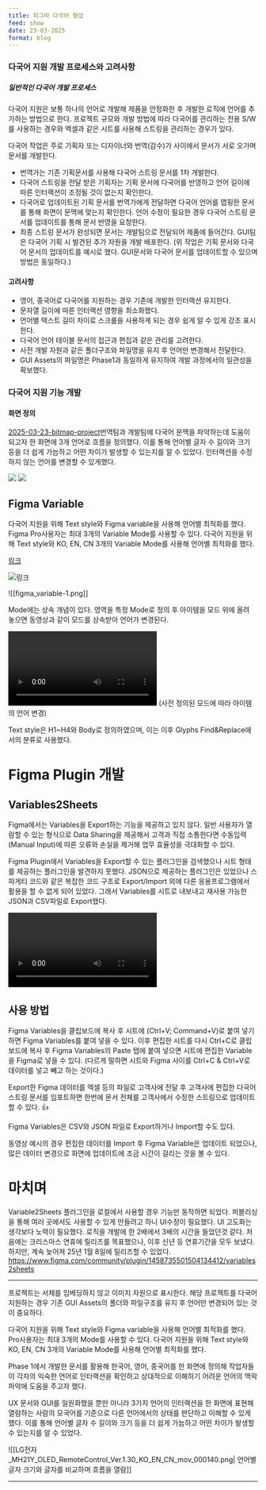 ```yaml
---
title: 피그마 다국어 협업
feed: show
date: 23-03-2025
format: blog
---
```


### 다국어 지원 개발 프로세스와 고려사항
##### 일반적인 다국어 개발 프로세스
다국어 지원은 보통 하나의 언어로 개발해 제품을 안정화한 후 개발한 로직에 언어를 추가하는 방법으로 한다. 프로젝트 규모와 개발 방법에 따라 다국어를 관리하는 전용 S/W를 사용하는 경우와 엑셀과 같은 시트를 사용해 스트링을 관리하는 경우가 있다. 

다국어 작업은 주로 기획자 또는 디자이너와 번역(감수)가 사이에서 문서가 서로 오가며 문서를 개발한다.
- 번역가는 기존 기획문서를 사용해 다국어 스트링 문서를 1차 개발한다.
- 다국어 스트링을 전달 받은 기획자는 기획 문서에 다국어를 반영하고 언어 길이에 따른 인터랙션이 조정될 것이 없는지 확인한다.
- 다국어로 업데이트된 기획 문서를 번역가에게 전달하면 다국어 언어를 맵핑한 문서를 통해 화면이 문맥에 맞는지 확인한다. 언어 수정이 필요한 경우 다국어 스트링 문서를 업데이트를 통해 문서 반영을 요청한다. 
- 최종 스트링 문서가 완성되면 문서는 개발팀으로 전달되어 제품에 들어간다. GUI팀은 다국어 기획 시 발견된 추가 자원을 개발 배포한다.
  (위 작업은 기획 문서와 다국어 문서의 업데이트를 예시로 했다. GUI문서와 다국어 문서를 업데이트할 수 있으며 방법은 동일하다.)

#### 고려사항
- 영어, 중국어로 다국어를 지원하는 경우 기존에 개발한 인터랙션 유지한다.
- 문자열 길이에 따른 인터랙션 영향을 최소화했다.
- 언어별 텍스트 길이 차이로 스크롤을 사용하게 되는 경우 쉽게 알 수 있게 강조 표시한다. 
- 다국어 언어 테이블 문서의 접근과 편집과 같은 관리를 고려한다.
- 사전 개발 자원과 같은 폴더구조와 파일명을 유지 후 언어만 변경해서 전달한다.
- GUI Assets의 파일명은 Phase1과 동일하게 유지하여 개발 과정에서의 일관성을 확보했다.

### 다국어 지원 기능 개발
#### 화면 정의

[2025-03-23-bitmap-project](_posts/2025-03-23-bitmap-project.md)번역팀과 개발팀에 다국어 문맥을 파악하는데 도움이 되고자 한 화면에 3개 언어로 흐름을 정의했다. 이를 통해 언어별 글자 수 길이와 크기 등을 더 쉽게 가늠하고 어떤 차이가 발생할 수 있는지를 알 수 있었다. 인터랙션을 수정하지 않는 언어를 변경할 수 있게했다. 

![](/assets/img/Screen_Flow_1-1.png)
![](/assets/img/Screen_Flow_2-2.png)



## Figma Variable

다국어 지원을 위해 Text style와 Figma variable을 사용해 언어별 최적화를 했다. Figma Pro사용자는 최대 3개의 Variable Mode를 사용할 수 있다. 다국어 지원을 위해 Text style와 KO, EN, CN 3개의 Variable Mode를 사용해 언어별 최적화를 했다.

[링크](https://help.figma.com/hc/en-us/articles/15145852043927-Create-and-manage-variables)

![링크](/assets/img/Help_Center_000002.png)

![[figma_variable-1.png]]

Mode에는 상속 개념이 있다. 영역을 특정 Mode로 정의 후 아이템을 모드 위에 올려 놓으면 동영상과 같이 모드를 상속받아 언어가 변경된다.

![](/assets/img/LG전자_MH21Y_OLED_RemoteControl_Ver.1.30_KO_EN_CN_000119%201.mp4)
(사전 정의된 모드에 따라 아이템의 언어 변경)

Text style은 H1~H4와 Body로 정의하였으며, 이는 이후 Glyphs Find&Replace에서의 분류로 사용했다.

# Figma Plugin 개발
## Variables2Sheets

Figma에서는 Variables을 Export하는 기능을 제공하고 있지 않다. 일반 사용자가 열람할 수 있는 형식으로 Data Sharing을 제공해서 고객과 직접 소통한다면 수동입력(Manual Input)에 따른 오류와 손실을 제거해 업무 효율성을 극대화할 수 있다. 

Figma Plugin에서 Variables을 Export할 수 있는 플러그인을 검색했으나 시트 형태를 제공하는 플러그인을 발견하지 못했다. JSON으로 제공하는 플러그인은 있었으나 스파게티 코드와 같은 복잡한 코드 구조로 Export/Import 외에 다른 응용프로그램에서 활용을 할 수 없게 되어 있었다. 그래서 Variables를 시트로 내보내고 재사용 가능한 JSON과 CSV파일로 Export했다.

![](/assets/img/LG전자_MH21Y_OLED_RemoteControl_Ver.1.30_KO_EN_CN_mov_000136-converted.mp4)

## 사용 방법

Figma Variables을 클립보드에 복사 후 시트에 (Ctrl+V; Command+V)로 붙여 넣기하면 Figma Variables를 붙여 넣을 수 있다. 이후 편집한 시트를 다시 Ctrl+C로 클립 보드에 복사 후 Figma Variables의 Paste 탭에 붙여 넣으면 시트에 편집한 Variable을 Figma로 넣을 수 있다.
(다르게 말하면 시트와 Figma 사이를 Ctrl+C & Ctrl+V로 데이터를 넣고 빼고 하는 것이다.)

Export한 Figma 데이터를 엑셀 등의 파일로 고객사에 전달 후 고객사에 편집한 다국어 스트링 문서를 임포트하면 한번에 문서 전체를 고객사에서 수정한 스트링으로 업데이트할 수 있다. 👍

Figma Variables은 CSV와 JSON 파일로 Export하거나 Import할 수도 있다.

동영상 예시의 경우 편집한 데이터를 Import 후 Figma Variable은 업데이트 되었으나, 많은 데이터 변경으로 화면에 업데이트에 조금 시간이 걸리는 것을 볼 수 있다.


# 마치며
Variable2Sheets 플러그인을 로컬에서 사용할 경우 기능만 동작하면 되었다. 퍼블리싱을 통해 여러 곳에서도 사용할 수 있게 만들려고 하니 UI수정이 필요했다. UI 고도화는 생각보다 노력이 필요했다. 로직을 개발에 한 2배에서 3배의 시간을 들었던것 같다. 처음에는 크리스마스 연휴에 릴리즈를 목표했으나, 이후 신년 등 연휴기간을 모두 보냈다. 하지만, 계속 늦어져 25년 1월 8일에 릴리즈할 수 있었다.
https://www.figma.com/community/plugin/1458735501504134412/variables2sheets





-----

프로젝트는 서체를 임베딩하지 않고 이미지 자원으로 표시한다. 해당 프로젝트를 다국어 지원하는 경우 기존 GUI Assets의 폴더와 파일구조를 유지 후 언어만 변경되어 있는 것이 중요하다. 



다국어 지원을 위해 Text style와 Figma variable을 사용해 언어별 최적화를 했다.  Pro사용자는 최대 3개의 Mode를 사용할 수 있다. 다국어 지원을 위해 Text style와 KO, EN, CN 3개의 Variable Mode를 사용해 언어별 최적화를 했다.


Phase 1에서 개발한 문서를 활용해 한국어, 영어, 중국어를 한 화면에 정의해 작업자들이 각자의 익숙한 언어로 인터랙션을 확인하고 상대적으로 이해하기 어려운 언어의 맥락 파악에 도움을 주고자 했다.

UX 문서와 GUI를 일원화했을 뿐만 아니라 3가지 언어의 인터랙션을 한 화면에 표현해 열람하는 사람의 모국어를 기준으로 다른 언어에서의 상태를 판단하고 이해할 수 있게 했다. 이를 통해 언어별 글자 수 길이와 크기 등을 더 쉽게 가늠하고 어떤 차이가 발생할 수 있는지를 알 수 있었다.

![[LG전자_MH21Y_OLED_RemoteControl_Ver.1.30_KO_EN_CN_mov_000140.png| 언어별 글자 크기와 글자를 비교하며 흐름을 열람]]



--------